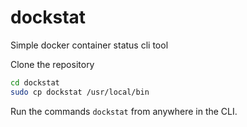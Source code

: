 # dockstat
Simple docker container status cli tool

Clone the repository

```bash
cd dockstat
sudo cp dockstat /usr/local/bin
```

Run the commands  `dockstat` from anywhere in the CLI.
